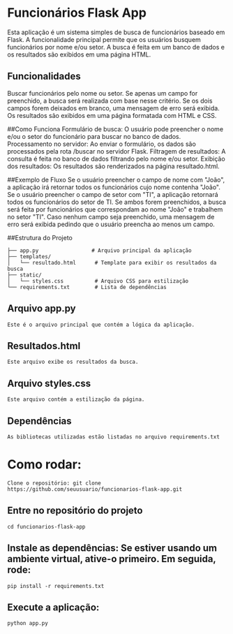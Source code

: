 # Funcionários Flask App
Esta aplicação é um sistema simples de busca de funcionários baseado em Flask. A funcionalidade principal permite que os usuários busquem funcionários por nome e/ou setor. A busca é feita em um banco de dados e os resultados são exibidos em uma página HTML.

## Funcionalidades
Buscar funcionários pelo nome ou setor.
Se apenas um campo for preenchido, a busca será realizada com base nesse critério.
Se os dois campos forem deixados em branco, uma mensagem de erro será exibida.
Os resultados são exibidos em uma página formatada com HTML e CSS.

##Como Funciona
Formulário de busca: O usuário pode preencher o nome e/ou o setor do funcionário para buscar no banco de dados.
Processamento no servidor: Ao enviar o formulário, os dados são processados pela rota /buscar no servidor Flask.
Filtragem de resultados: A consulta é feita no banco de dados filtrando pelo nome e/ou setor.
Exibição dos resultados: Os resultados são renderizados na página resultado.html.

##Exemplo de Fluxo
Se o usuário preencher o campo de nome com "João", a aplicação irá retornar todos os funcionários cujo nome contenha "João".
Se o usuário preencher o campo de setor com "TI", a aplicação retornará todos os funcionários do setor de TI.
Se ambos forem preenchidos, a busca será feita por funcionários que correspondam ao nome "João" e trabalhem no setor "TI".
Caso nenhum campo seja preenchido, uma mensagem de erro será exibida pedindo que o usuário preencha ao menos um campo.

##Estrutura do Projeto

    ├── app.py                 # Arquivo principal da aplicação
    ├── templates/
    │   └── resultado.html      # Template para exibir os resultados da busca
    ├── static/
    │   └── styles.css          # Arquivo CSS para estilização
    └── requirements.txt        # Lista de dependências

## Arquivo app.py
    Este é o arquivo principal que contém a lógica da aplicação.

## Resultados.html
    Este arquivo exibe os resultados da busca.

## Arquivo styles.css
    Este arquivo contém a estilização da página.

## Dependências
    As bibliotecas utilizadas estão listadas no arquivo requirements.txt

# Como rodar:
    Clone o repositório: git clone https://github.com/seuusuario/funcionarios-flask-app.git
## Entre no repositório do projeto 
    cd funcionarios-flask-app
## Instale as dependências: Se estiver usando um ambiente virtual, ative-o primeiro. Em seguida, rode:
    pip install -r requirements.txt
## Execute a aplicação:
    python app.py


    
